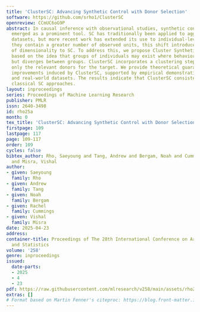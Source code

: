 ```yaml
---
title: 'ClusterSC: Advancing Synthetic Control with Donor Selection'
software: https://github.com/srho1/ClusterSC
openreview: CCmUC6oG9P
abstract: In causal inference with observational studies, synthetic control (SC) has
  emerged as a prominent tool. SC has traditionally been applied to aggregate-level
  datasets, but more recent work has extended its use to individual-level data. As
  they contain a greater number of observed units, this shift introduces the curse
  of dimensionality to SC. To address this, we propose Cluster Synthetic Control (ClusterSC),
  based on the idea that groups of individuals may exist where behavior aligns internally
  but diverges between groups. ClusterSC incorporates a clustering step to select
  only the relevant donors for the target. We provide theoretical guarantees on the
  improvements induced by ClusterSC, supported by empirical demonstrations on synthetic
  and real-world datasets. The results indicate that ClusterSC consistently outperforms
  classical SC approaches.
layout: inproceedings
series: Proceedings of Machine Learning Research
publisher: PMLR
issn: 2640-3498
id: rho25a
month: 0
tex_title: 'ClusterSC: Advancing Synthetic Control with Donor Selection'
firstpage: 109
lastpage: 117
page: 109-117
order: 109
cycles: false
bibtex_author: Rho, Saeyoung and Tang, Andrew and Bergam, Noah and Cummings, Rachel
  and Misra, Vishal
author:
- given: Saeyoung
  family: Rho
- given: Andrew
  family: Tang
- given: Noah
  family: Bergam
- given: Rachel
  family: Cummings
- given: Vishal
  family: Misra
date: 2025-04-23
address:
container-title: Proceedings of The 28th International Conference on Artificial Intelligence
  and Statistics
volume: '258'
genre: inproceedings
issued:
  date-parts:
  - 2025
  - 4
  - 23
pdf: https://raw.githubusercontent.com/mlresearch/v258/main/assets/rho25a/rho25a.pdf
extras: []
# Format based on Martin Fenner's citeproc: https://blog.front-matter.io/posts/citeproc-yaml-for-bibliographies/
---
```

